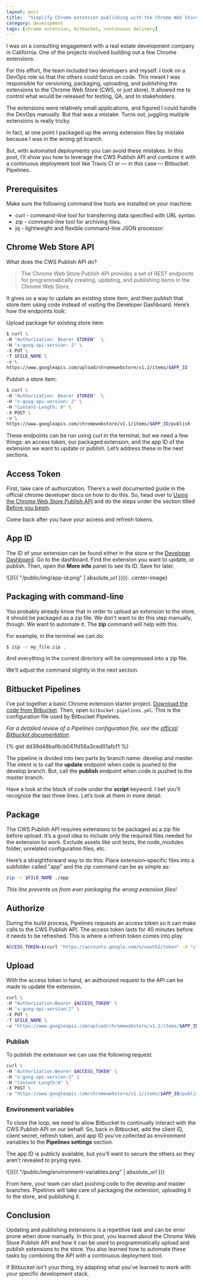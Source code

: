 ```yaml
---
layout: post
title:  "Simplify Chrome extension publishing with the Chrome Web Store Publish API"
category: Development
tags: [chrome extension, bitbucket, continuous delivery]
---
```


I was on a consulting engagement with a real estate development company in California. One of the projects involved building out a few Chrome extensions. 

For this effort, the team included two developers and myself. I took on a DevOps role so that the others could focus on code. This meant I was responsible for versioning, packaging, uploading, and publishing the extensions to the Chrome Web Store (CWS, or just store). It allowed me to control what would be released for testing, QA, and to stakeholders.

The extensions were relatively small applications, and figured I could handle the DevOps manually. But that was a mistake. Turns out, juggling multiple extensions is really tricky. 

In fact, at one point I packaged up the wrong extension files by mistake because I was in the wrong git branch. 

But, with automated deployments you can avoid these mistakes. In this post, I’ll show you how to leverage the CWS Publish API and combine it with a continuous deployment tool like Travis CI or — in this case — Bitbucket Pipelines.

## Prerequisites

Make sure the following command line tools are installed on your machine:

* curl - command-line tool for transferring data specified with URL syntax.
* zip - command-line tool for archiving files.
* jq - lightweight and flexible command-line JSON processor.


## Chrome Web Store API

What does the CWS Publish API do?

> The Chrome Web Store Publish API provides a set of REST endpoints for programmatically creating, updating, and publishing items in the Chrome Web Store.

It gives us a way to update an existing store item, and then publish that store item using code instead of visiting the Developer Dashboard. Here’s how the endpoints look:

Upload package for existing store item:

```sh
$ curl \
-H "Authorization: Bearer $TOKEN"  \
-H "x-goog-api-version: 2" \
-X PUT \
-T $FILE_NAME \
-v \
https://www.googleapis.com/upload/chromewebstore/v1.1/items/$APP_ID
```

Publish a store item:

```sh
$ curl \
-H "Authorization: Bearer $TOKEN"  \
-H "x-goog-api-version: 2" \
-H "Content-Length: 0" \
-X POST \
-v \
https://www.googleapis.com/chromewebstore/v1.1/items/$APP_ID/publish
```

These endpoints can be run using curl in the terminal, but we need a few things: an access token, our packaged extension, and the app ID of the extension we want to update or publish. Let’s address these in the next sections.

## Access Token

First, take care of authorization. There’s a well documented guide in the official chrome developer docs on how to do this. So, head over to [Using the Chrome Web Store Publish API](https://developer.chrome.com/webstore/using_webstore_api#beforeyoubegin) and do the steps under the section titled [Before you begin](https://developer.chrome.com/webstore/using_webstore_api#beforeyoubegin).

Come back after you have your access and refresh tokens.

## App ID

The ID of your extension can be found either in the store or the [Developer Dashboard](https://chrome.google.com/webstore/developer/dashboard). Go to the dashboard. Find the extension you want to update, or publish. Then, open the **More info** panel to see its ID. Save for later.

![]({{ "/public/img/app-id.png" | absolute_url }}){: .center-image}

## Packaging with command-line

You probably already know that in order to upload an extension to the store, it should be packaged as a zip file. We don’t want to do this step manually, though. We want to automate it. The **zip** command will help with this.

For example, in the terminal we can do:

```sh
$ zip -r my_file.zip .
```

And everything in the current directory will be compressed into a zip file.

We’ll adjust the command slightly in the next section.

## Bitbucket Pipelines

I’ve put together a basic Chrome extension starter project. [Download the code from Bitbucket](https://bitbucket.org/lewis_rodgers/chrome-extension-continuous-delivery/get/89e088a5137e.zip). Then, open `bitbucket-pipelines.yml`. This is the configuration file used by Bitbucket Pipelines. 

_For a detailed review of a Pipelines configuration file, see the [official Bitbucket documentation](https://confluence.atlassian.com/bitbucket/configure-bitbucket-pipelines-yml-792298910.html)._

{% gist dd39d48baf6cb041fd56a3ced01afcf1 %}

The pipeline is divided into two parts by branch name: develop and master. The intent is to call the **update** endpoint when code is pushed to the develop branch. But, call the **publish** endpoint when code is pushed to the master branch.

Have a look at the block of code under the **script** keyword. I bet you’ll recognize the last three lines. Let’s look at them in more detail.

## Package

The CWS Publish API requires extensions to be packaged as a zip file before upload. It’s a good idea to include only the required files needed for the extension to work. Exclude assets like unit tests, the node_modules folder, unrelated configuration files, etc.

Here’s a straightforward way to do this: Place extension–specific files into a subfolder called "app" and the zip command can be as simple as:

```sh
zip -r $FILE_NAME ./app
```

_This line prevents us from ever packaging the wrong extension files!_

## Authorize

During the build process, Pipelines requests an access token so it can make calls to the CWS Publish API. The access token lasts for 40 minutes before it needs to be refreshed. This is where a refresh token comes into play.

```sh
ACCESS_TOKEN=$(curl "https://accounts.google.com/o/oauth2/token" -d "client_id=$CLIENT_ID&client_secret=$CLIENT_SECRET&refresh_token=$REFRESH_TOKEN&grant_type=refresh_token&redirect_uri=urn:ietf:wg:oauth:2.0:oob" | jq -r '.access_token')
```

## Upload

With the access token in hand, an authorized request to the API can be made to update the extension.

```sh
curl \
-H "Authorization:Bearer $ACCESS_TOKEN" \
-H "x-goog-api-version:2" \
-X PUT \
-T $FILE_NAME \
-v "https://www.googleapis.com/upload/chromewebstore/v1.1/items/$APP_ID"
```

### Publish

To publish the extension we can use the following request:

```sh
curl \
-H "Authorization:Bearer $ACCESS_TOKEN" \
-H "x-goog-api-version:2" \
-H "Content-Length:0" \
-X POST \
-v "https://www.googleapis.com/chromewebstore/v1.1/items/$APP_ID/publish"
```

### Environment variables

To close the loop, we need to allow Bitbucket to continually interact with the CWS Publish API on our behalf. So, back in Bitbucket, add the client ID, client secret, refresh token, and app ID you’ve collected as environment variables to the **Pipelines settings** section. 

The app ID is publicly available, but you’ll want to secure the others so they aren’t revealed to prying eyes.

![]({{ "/public/img/environment-variables.png" | absolute_url }})

From here, your team can start pushing code to the develop and master branches. Pipelines will take care of packaging the extension, uploading it to the store, and publishing it.

## Conclusion

Updating and publishing extensions is a repetitive task and can be error prone when done manually. In this post, you learned about the Chrome Web Store Publish API and how it can be used to programmatically upload and publish extensions to the store. You also learned how to automate these tasks by combining the API with a continuous deployment tool.

If Bitbucket isn't your thing, try adapting what you’ve learned to work with your specific development stack.
